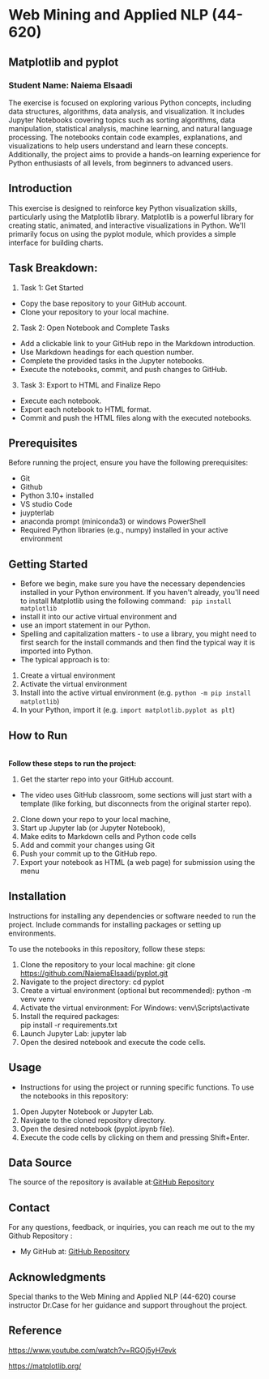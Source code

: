 
# Web Mining and Applied NLP (44-620)

## Matplotlib and pyplot

### Student Name: Naiema Elsaadi

The exercise is focused on exploring various Python concepts, including data structures, algorithms, data analysis, and visualization. It includes Jupyter Notebooks covering topics such as sorting algorithms, data manipulation, statistical analysis, machine learning, and natural language processing. The notebooks contain code examples, explanations, and visualizations to help users understand and learn these concepts. Additionally, the project aims to provide a hands-on learning experience for Python enthusiasts of all levels, from beginners to advanced users.

## Introduction

This exercise is designed to reinforce key Python visualization skills, particularly using the Matplotlib library. Matplotlib is a powerful library for creating static, animated, and interactive visualizations in Python. We'll primarily focus on using the pyplot module, which provides a simple interface for building charts.


## Task Breakdown:
1. Task 1: Get Started
- Copy the base repository to your GitHub account.
- Clone your repository to your local machine.
2. Task 2: Open Notebook and Complete Tasks
- Add a clickable link to your GitHub repo in the Markdown introduction.
- Use Markdown headings for each question number.
- Complete the provided tasks in the Jupyter notebooks.
- Execute the notebooks, commit, and push changes to GitHub.
3. Task 3: Export to HTML and Finalize Repo
- Execute each notebook.
- Export each notebook to HTML format.
- Commit and push the HTML files along with the executed notebooks.



## Prerequisites
Before running the project, ensure you have the following prerequisites:

- Git
- Github
- Python 3.10+ installed
- VS studio Code
- juypterlab
- anaconda prompt (miniconda3) or windows PowerShell
- Required Python libraries (e.g., numpy) installed in your active environment

## Getting Started

- Before we begin, make sure you have the necessary dependencies installed in your Python environment. If you haven't already, you'll need to install Matplotlib using the following command:
` pip install matplotlib`
- install it into our active virtual environment and
- use an import statement in our Python. 
- Spelling and capitalization matters - to use a library, you might need to first search for the install commands and then find the typical way it is imported into Python. 
- The typical approach is to:
1. Create a virtual environment
2. Activate the virtual environment
3. Install into the active virtual environment (e.g. `python -m pip install matplotlib`)
4. In your Python, import it (e.g. `import matplotlib.pyplot as plt`)

## How to Run

<b><br> Follow these steps to run the project:  </b></br>

1. Get the starter repo into your GitHub account.
- The video uses GitHub classroom, some sections will just start with a template (like forking, but disconnects from the original starter repo). 
2. Clone down your repo to your local machine,
3. Start up Jupyter lab (or Jupyter Notebook),
4. Make edits to Markdown cells and Python code cells
5. Add and commit your changes using Git
6. Push your commit up to the GitHub repo.
7. Export your notebook as HTML (a web page) for submission using the menu


## Installation

Instructions for installing any dependencies or software needed to run the project. Include commands for installing packages or setting up environments.

To use the notebooks in this repository, follow these steps:

1. Clone the repository to your local machine:
git clone https://github.com/NaiemaElsaadi/pyplot.git
2. Navigate to the project directory:
cd pyplot
3. Create a virtual environment (optional but recommended):
python -m venv venv
4. Activate the virtual environment:
 For Windows:
venv\Scripts\activate
5. Install the required packages:  
pip install -r requirements.txt
6. Launch Jupyter Lab:
jupyter lab
7. Open the desired notebook and execute the code cells.


## Usage

- Instructions for using the project or running specific functions.
To use the notebooks in this repository:

1. Open Jupyter Notebook or Jupyter Lab.
2. Navigate to the cloned repository directory.
3. Open the desired notebook (pyplot.ipynb file).
4. Execute the code cells by clicking on them and pressing Shift+Enter.


## Data Source 

The source of the repository is available at:[GitHub Repository]( https://github.com/wmnlp-materials/pyplot/blob/master/pyplot.ipynb)



## Contact

For any questions, feedback, or inquiries, you can reach me out to the my Github Repository :

- My GitHub at: [GitHub Repository](https://github.com/NaiemaElsaadi/pyplot)

## Acknowledgments

Special thanks to the Web Mining and Applied NLP (44-620) course instructor Dr.Case for her guidance and support throughout the project.

## Reference

https://www.youtube.com/watch?v=RGOj5yH7evk

https://matplotlib.org/
